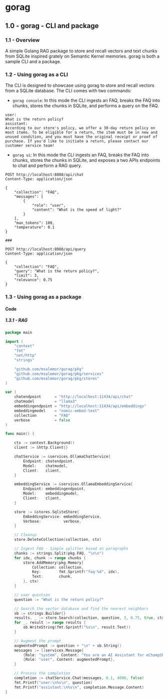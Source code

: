 # gorag

## 1.0 - gorag - CLI and package

### 1.1 - Overview 

A simple Golang RAG package to store and recall vectors and text chunks from SQLite inspired grately on Semantic Kernel memories. gorag is both a sample CLI and a package.

### 1.2 - Using gorag as a CLI

The CLI is designed to showcase using gorag to store and recall vectors from a SQLite database. The CLI comes with two commands:

- `gorag console`: In this mode the CLI ingests an FAQ, breaks the FAQ into chunks, stores the chunks in SQLite, and performs a query on the FAQ.

```text
user:
What is the return policy?
assistant:
According to our store's policy, we offer a 30-day return policy on most items. To be eligible for a return, the item must be in new and unused condition, and you must have the original receipt or proof of purchase. If you'd like to initiate a return, please contact our customer service team!
```

- `gorag ui`: In this mode the CLI ingests an FAQ, breaks the FAQ into chunks, stores the chunks in SQLite, and exposes a two APIs endpoints to chat and perform a RAG query.

```text
POST http://localhost:8080/api/chat
Content-Type: application/json

{
    "collection": "FAQ",
    "messages": [
        {
            "role": "user",
            "content": "What is the speed of light?"
        }
    ],
    "max_tokens": 100,
    "temperature": 0.1
}

###

POST http://localhost:8080/api/query
Content-Type: application/json

{
    "collection": "FAQ",
    "query": "What is the return policy?",
    "limit": 3,
    "relevance": 0.75
}
```

### 1.3 - Using gorag as a package


#### Code

##### 1.3.1 - RAG


```go
package main

import (
	"context"
	"fmt"
	"net/http"
	"strings"

	"github.com/msalemor/gorag/pkg"
	"github.com/msalemor/gorag/pkg/services"
	"github.com/msalemor/gorag/pkg/stores"
)

var (
	chatendpoint      = "http://localhost:11434/api/chat"
	chatmodel         = "llama3"
	embeddingendpoint = "http://localhost:11434/api/embeddings"
	embeddingmodel    = "nomic-embed-text"
	collection        = "FAQ"
	verbose           = false
)

func main() {

	ctx := context.Background()
	client := &http.Client{}

	chatService := &services.OllamaChatService{
		Endpoint: chatendpoint,
		Model:    chatmodel,
		Client:   client,
	}

	embeddingService := &services.OllamaEmbeddingService{
		Endpoint: embeddingendpoint,
		Model:    embeddingmodel,
		Client:   client,
	}

	store := &stores.SqliteStore{
		EmbeddingService: embeddingService,
		Verbose:          verbose,
	}

	// Cleanup
	store.DeleteCollection(collection, ctx)

	// Ingest FAQ - Simple splitter based on paragraphs
	chunks := strings.Split(pkg.FAQ, "\n\n")
	for idx, chunk := range chunks {
		store.AddMemory(pkg.Memory{
			Collection: collection,
			Key:        fmt.Sprintf("faq-%d", idx),
			Text:       chunk,
		}, ctx)
	}

	// user question
	question := "What is the return policy?"

	// Search the vector database and find the nearest neighbors
	sb := strings.Builder{}
	results, _ := store.Search(collection, question, 3, 0.75, true, ctx)
	for _, result := range results {
		sb.WriteString(fmt.Sprintf("%s\n", result.Text))
	}

	// Augment the prompt
	augmentedPrompt := question + "\n" + sb.String()
	messages := []services.Message{
		{Role: "system", Content: "You are an AI Assistant for eChampShop an online shopping store for exercise equipment and provides maintenance and repair services. You can answer questions based on the context that is provided. If no context is provided, say I don't know."},
		{Role: "user", Content: augmentedPrompt},
	}

	// Process the completion
	completion := chatService.Chat(messages, 0.1, 4096, false)
	fmt.Printf("user:\n%s\n", question)
	fmt.Printf("assistant:\n%s\n", completion.Message.Content)
}
```
